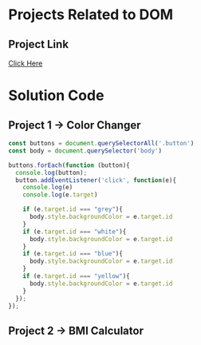 # Projects Related to DOM

## Project Link
[Click Here](https://stackblitz.com/edit/dom-project-chaiaurcode?file=index.html) 

# Solution Code

## Project 1 -> Color Changer 

```Javascript
const buttons = document.querySelectorAll('.button')
const body = document.querySelector('body')

buttons.forEach(function (button){
  console.log(button);
  button.addEventListener('click', function(e){
    console.log(e)
    console.log(e.target) 

    if (e.target.id === "grey"){
      body.style.backgroundColor = e.target.id
    }
    if (e.target.id === "white"){
      body.style.backgroundColor = e.target.id
    }
    if (e.target.id === "blue"){
      body.style.backgroundColor = e.target.id
    }
    if (e.target.id === "yellow"){
      body.style.backgroundColor = e.target.id
    } 
  });
});

```

## Project 2 -> BMI Calculator

```Javascript

```